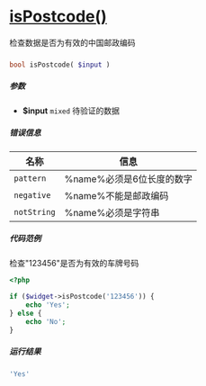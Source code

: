 [isPostcode()](http://twinh.github.com/widget/api/isPostcode)
=============================================================

检查数据是否为有效的中国邮政编码

### 
```php
bool isPostcode( $input )
```

##### 参数
* **$input** `mixed` 待验证的数据


##### 错误信息
| **名称**              | **信息**                                                       | 
|-----------------------|----------------------------------------------------------------|
| `pattern`             | %name%必须是6位长度的数字                                      |
| `negative`            | %name%不能是邮政编码                                           |
| `notString`           | %name%必须是字符串                                             |


##### 代码范例
检查"123456"是否为有效的车牌号码
```php
<?php
 
if ($widget->isPostcode('123456')) {
    echo 'Yes';
} else {
    echo 'No';
}
```
##### 运行结果
```php
'Yes'
```
